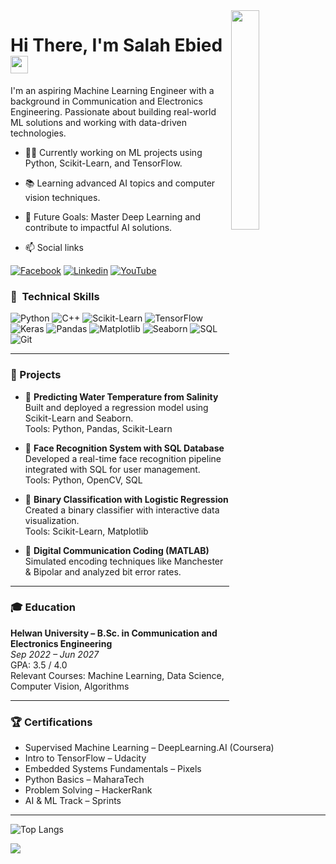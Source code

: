 <img align="right" src="https://media.giphy.com/media/v1.Y2lkPTc5MGI3NjExNGR3Yml1Ymp4YjZiN2lhb2J1dWc5ZWg0dDl5a2Y3NGJtNDdmdHo4MiZlcD12MV9naWZzX3NlYXJjaCZjdD1n/Ws6T5PN7wHv3cY8xy8/giphy.gif" width="30%">


<h1>
  Hi There, I'm Salah Ebied
  <img src="https://media.giphy.com/media/hvRJCLFzcasrR4ia7z/giphy.gif" width="28">
</h1>

<p>
I'm an aspiring Machine Learning Engineer with a background in Communication and Electronics Engineering. Passionate about building real-world ML solutions and working with data-driven technologies.
</p>

- 👨‍💻 Currently working on ML projects using Python, Scikit-Learn, and TensorFlow.
- 📚 Learning advanced AI topics and computer vision techniques.
- 🎯 Future Goals: Master Deep Learning and contribute to impactful AI solutions.

- 📫 Social links
<p>
<a href="https://www.facebook.com/Salah.ebeid.79/"><img
    src="https://img.shields.io/badge/-Facebook-3b5998?style=flat&logo=facebook&logoColor=white" alt="Facebook"></a>
<a href="https://www.linkedin.com/in/salah-ebied-3138241b1/"><img
    src="https://img.shields.io/badge/-Linkedin-0072b1?style=flat&logo=linkedin&logoColor=white" alt="Linkedin"></a>
<a href="https://www.youtube.com/@salah-d8t"><img
    src="https://img.shields.io/badge/-YouTube-c4302b?style=flat&logo=youtube&logoColor=white" alt="YouTube"></a>
</p>

### 🧠 &nbsp;Technical Skills
![Python](https://img.shields.io/badge/-Python-000000?style=flat&logo=python)
![C++](https://img.shields.io/badge/-C++-000000?style=flat&logo=c%2B%2B)
![Scikit-Learn](https://img.shields.io/badge/-ScikitLearn-000000?style=flat&logo=scikit-learn)
![TensorFlow](https://img.shields.io/badge/-TensorFlow-000000?style=flat&logo=tensorflow)
![Keras](https://img.shields.io/badge/-Keras-000000?style=flat&logo=keras)
![Pandas](https://img.shields.io/badge/-Pandas-000000?style=flat&logo=pandas)
![Matplotlib](https://img.shields.io/badge/-Matplotlib-000000?style=flat&logo=matplotlib)
![Seaborn](https://img.shields.io/badge/-Seaborn-000000?style=flat)
![SQL](https://img.shields.io/badge/-SQL-000000?style=flat&logo=mysql)
![Git](https://img.shields.io/badge/-Git-000000?style=flat&logo=git)

---

### 📌 Projects

- 🔹 **Predicting Water Temperature from Salinity**  
  Built and deployed a regression model using Scikit-Learn and Seaborn.  
  Tools: Python, Pandas, Scikit-Learn

- 🔹 **Face Recognition System with SQL Database**  
  Developed a real-time face recognition pipeline integrated with SQL for user management.  
  Tools: Python, OpenCV, SQL

- 🔹 **Binary Classification with Logistic Regression**  
  Created a binary classifier with interactive data visualization.  
  Tools: Scikit-Learn, Matplotlib

- 🔹 **Digital Communication Coding (MATLAB)**  
  Simulated encoding techniques like Manchester & Bipolar and analyzed bit error rates.

---

### 🎓 Education
**Helwan University – B.Sc. in Communication and Electronics Engineering**  
*Sep 2022 – Jun 2027*  
GPA: 3.5 / 4.0  
Relevant Courses: Machine Learning, Data Science, Computer Vision, Algorithms

---

### 🏆 Certifications

- Supervised Machine Learning – DeepLearning.AI (Coursera)
- Intro to TensorFlow – Udacity  
- Embedded Systems Fundamentals – Pixels  
- Python Basics – MaharaTech  
- Problem Solving – HackerRank  
- AI & ML Track – Sprints

---

![Top Langs](https://github-readme-stats.vercel.app/api/top-langs/?username=engSalah-dot&layout=compact&langs_count=10&theme=default)

<a href="https://komarev.com/ghpvc/?username=engSalah-dot&style=for-the-badge">
    <img src="https://komarev.com/ghpvc/?username=engSalah-dot&style=for-the-badge">
</a>
